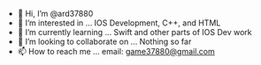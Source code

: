 - 👋 Hi, I’m @ard37880
- 👀 I’m interested in ... IOS Development, C++, and HTML 
- 🌱 I’m currently learning ... Swift and other parts of IOS Dev work
- 💞️ I’m looking to collaborate on ... Nothing so far
- 📫 How to reach me ... email: game37880@gmail.com

<!---
ard37880/ard37880 is a ✨ special ✨ repository because its `README.md` (this file) appears on your GitHub profile.
You can click the Preview link to take a look at your changes.
--->
